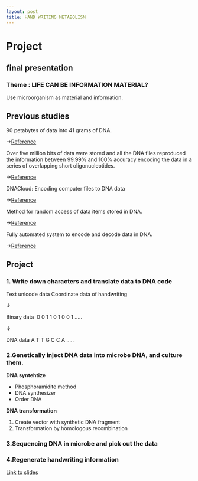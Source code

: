 ```yaml
---
layout: post
title: HAND WRITING METABOLISM
---
```


# Project

## final presentation

### Theme : LIFE CAN BE INFORMATION MATERIAL?
Use microorganism as material and information.

## Previous studies

90 petabytes of data into 41 grams of DNA.

->[Reference](https://www.nature.com/news/synthetic-double-helix-faithfully-stores-shakespeare-s-sonnets-1.12279)

Over five million bits of data were stored and all the DNA files reproduced the information between 99.99% and 100% accuracy encoding the data in a series of overlapping short oligonucleotides.

->[Reference](https://www.ncbi.nlm.nih.gov/pmc/articles/PMC3672958/)

DNACloud: Encoding computer files to DNA data

->[Reference](http://www.guptalab.org/dnacloud/index.html)

Method for random access of data items stored in DNA.

->[Reference](https://spectrum.ieee.org/the-human-os/biomedical/devices/dna-data-storage-gets-random-access)


Fully automated system to encode and decode data in DNA.

->[Reference](https://news.microsoft.com/innovation-stories/hello-data-dna-storage/)


## Project

### 1. Write down characters and translate data to DNA code


Text unicode data
Coordinate data of handwriting

↓

Binary data 
0 0 1 1 0 1 0 0 1 .....

↓

DNA data
A T T G C C A .....

### 2.Genetically inject DNA data into microbe DNA, and culture them.

**DNA syntehtize**

* Phosphoramidite method
* DNA synthesizer
* Order DNA


**DNA transformation**

1. Create vector with synthetic DNA fragment
2. Transformation by homologous recombination

### 3.Sequencing DNA in microbe and pick out the data
### 4.Regenerate handwriting information

[Link to slides](https://www.slideshare.net/HironobuNakamura2/biohack-academy-final-presentation-140185770)
